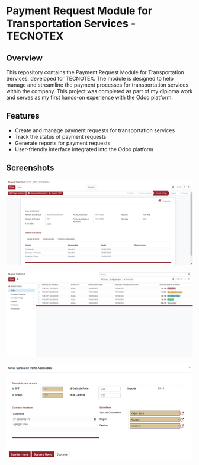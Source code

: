 # Payment Request Module for Transportation Services - TECNOTEX

## Overview

This repository contains the Payment Request Module for Transportation Services, developed for TECNOTEX. The module is designed to help manage and streamline the payment processes for transportation services within the company. This project was completed as part of my diploma work and serves as my first hands-on experience with the Odoo platform.

## Features

- Create and manage payment requests for transportation services
- Track the status of payment requests
- Generate reports for payment requests
- User-friendly interface integrated into the Odoo platform

## Screenshots

![Form View](https://github.com/robertohca/tcx_transportation_payments/blob/main/tcx_transportation_payments/static/description/form_view.png)

![List View](https://github.com/robertohca/tcx_transportation_payments/blob/main/tcx_transportation_payments/static/description/list_view.png)

![Wizard](https://github.com/robertohca/tcx_transportation_payments/blob/main/tcx_transportation_payments/static/description/wizard.png)
